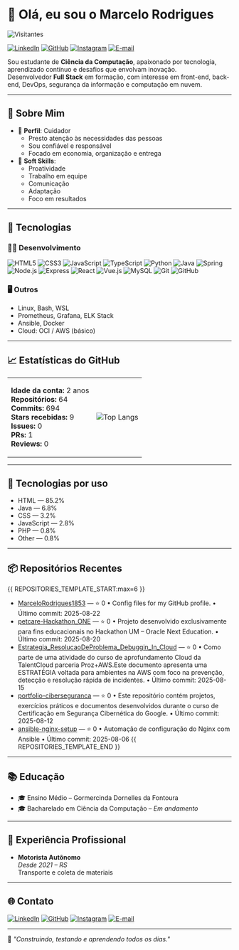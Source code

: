 # 👋 Olá, eu sou o Marcelo Rodrigues

![Visitantes](https://komarev.com/ghpvc/?username=MarceloRodrigues1853&color=30A3DC&style=flat)

[![LinkedIn](https://img.shields.io/badge/LinkedIn-000?style=flat&logo=linkedin&logoColor=0A66C2)](https://www.linkedin.com/in/marcelo-rodrigues-12724a1b7/)
[![GitHub](https://img.shields.io/badge/GitHub-000?style=flat&logo=github)](https://github.com/MarceloRodrigues1853)
[![Instagram](https://img.shields.io/badge/Instagram-000?style=flat&logo=instagram)](https://www.instagram.com/marcelo180886/)
[![E-mail](https://img.shields.io/badge/Email-000?style=flat&logo=gmail)](mailto:marcelo180886@gmail.com)

Sou estudante de **Ciência da Computação**, apaixonado por tecnologia, aprendizado contínuo e desafios que envolvam inovação.  
Desenvolvedor **Full Stack** em formação, com interesse em front-end, back-end, DevOps, segurança da informação e computação em nuvem.

---

## 🧠 Sobre Mim

- 🎯 **Perfil**: Cuidador  
  - Presto atenção às necessidades das pessoas  
  - Sou confiável e responsável  
  - Focado em economia, organização e entrega
- 📘 **Soft Skills**:  
  - Proatividade  
  - Trabalho em equipe  
  - Comunicação  
  - Adaptação  
  - Foco em resultados

---

## 🚀 Tecnologias

### 👨‍💻 Desenvolvimento
![HTML5](https://img.shields.io/badge/HTML5-000?style=flat&logo=html5&logoColor=30A3DC)
![CSS3](https://img.shields.io/badge/CSS3-000?style=flat&logo=css3&logoColor=E94D5F)
![JavaScript](https://img.shields.io/badge/JavaScript-000?style=flat&logo=javascript&logoColor=FFD43B)
![TypeScript](https://img.shields.io/badge/TypeScript-000?style=flat&logo=typescript)
![Python](https://img.shields.io/badge/Python-000?style=flat&logo=python&logoColor=3776AB)
![Java](https://img.shields.io/badge/Java-000?style=flat&logo=java)
![Spring](https://img.shields.io/badge/Spring-000?style=flat&logo=spring)
![Node.js](https://img.shields.io/badge/Node.js-000?style=flat&logo=node.js)
![Express](https://img.shields.io/badge/Express-000?style=flat&logo=express)
![React](https://img.shields.io/badge/React-000?style=flat&logo=react)
![Vue.js](https://img.shields.io/badge/Vue.js-000?style=flat&logo=vue.js)
![MySQL](https://img.shields.io/badge/MySQL-000?style=flat&logo=mysql)
![Git](https://img.shields.io/badge/Git-000?style=flat&logo=git)
![GitHub](https://img.shields.io/badge/GitHub-000?style=flat&logo=github)

### 🖥️ Outros
- Linux, Bash, WSL
- Prometheus, Grafana, ELK Stack
- Ansible, Docker
- Cloud: OCI / AWS (básico)

---

## 📈 Estatísticas do GitHub

<table>
<tr>
<td>

**Idade da conta:** 2 anos  
**Repositórios:** 64  
**Commits:** 694  
**Stars recebidas:** 9  
**Issues:** 0  
**PRs:** 1  
**Reviews:** 0

</td>
<td>

![Top Langs](https://github-readme-stats.vercel.app/api/top-langs/?username=MarceloRodrigues1853&layout=compact&theme=tokyonight&border_radius=10)

</td>
</tr>
</table>

---

## 🧪 Tecnologias por uso
- HTML — 85.2%
- Java — 6.8%
- CSS — 3.2%
- JavaScript — 2.8%
- PHP — 0.8%
- Other — 0.8%

---

## 📦 Repositórios Recentes
{{ REPOSITORIES_TEMPLATE_START:max=6 }}
- [MarceloRodrigues1853](https://github.com/MarceloRodrigues1853/MarceloRodrigues1853) — ⭐ 0 • Config files for my GitHub profile. • Último commit: 2025-08-22
- [petcare-Hackathon_ONE](https://github.com/MarceloRodrigues1853/petcare-Hackathon_ONE) — ⭐ 0 • Projeto desenvolvido exclusivamente para fins educacionais no Hackathon UM – Oracle Next Education. • Último commit: 2025-08-20
- [Estrategia_ResolucaoDeProblema_Debuggin_In_Cloud](https://github.com/MarceloRodrigues1853/Estrategia_ResolucaoDeProblema_Debuggin_In_Cloud) — ⭐ 0 • Como parte de uma atividade do curso de aprofundamento Cloud da TalentCloud parceria Proz+AWS.Este documento apresenta uma ESTRATÉGIA voltada para ambientes na AWS com foco na prevenção, detecção e resolução rápida de incidentes. • Último commit: 2025-08-15
- [portfolio-ciberseguranca](https://github.com/MarceloRodrigues1853/portfolio-ciberseguranca) — ⭐ 0 • Este repositório contém projetos, exercícios práticos e documentos desenvolvidos durante o curso de Certificação em Segurança Cibernética do Google. • Último commit: 2025-08-12
- [ansible-nginx-setup](https://github.com/MarceloRodrigues1853/ansible-nginx-setup) — ⭐ 0 • Automação de configuração do Nginx com Ansible • Último commit: 2025-08-06
{{ REPOSITORIES_TEMPLATE_END }}

---

## 📚 Educação
- 🎓 Ensino Médio – Gormercinda Dornelles da Fontoura  
- 🎓 Bacharelado em Ciência da Computação – *Em andamento*

---

## 💼 Experiência Profissional
- **Motorista Autônomo**  
  *Desde 2021 – RS*  
  Transporte e coleta de materiais

---

## 🌐 Contato
[![LinkedIn](https://img.shields.io/badge/LinkedIn-000?style=flat&logo=linkedin&logoColor=0A66C2)](https://www.linkedin.com/in/marcelo-rodrigues-12724a1b7/)
[![GitHub](https://img.shields.io/badge/GitHub-000?style=flat&logo=github)](https://github.com/MarceloRodrigues1853)
[![Instagram](https://img.shields.io/badge/Instagram-000?style=flat&logo=instagram)](https://www.instagram.com/marcelo180886/)
[![E-mail](https://img.shields.io/badge/Email-000?style=flat&logo=gmail)](mailto:marcelo180886@gmail.com)

---

📌 *"Construindo, testando e aprendendo todos os dias."*
